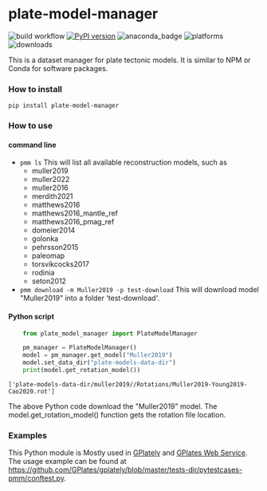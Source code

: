 # plate-model-manager

![build workflow](https://github.com/michaelchin/plate-model-manager/actions/workflows/build.yml/badge.svg)
[![PyPI version](https://badge.fury.io/py/plate-model-manager.svg)](https://badge.fury.io/py/plate-model-manager)
![anaconda_badge](https://anaconda.org/conda-forge/plate-model-manager/badges/version.svg)
![platforms](https://anaconda.org/conda-forge/plate-model-manager/badges/platforms.svg)
![downloads](https://anaconda.org/conda-forge/plate-model-manager/badges/downloads.svg)

This is a dataset manager for plate tectonic models. It is similar to NPM or Conda for software packages.

### How to install

`pip install plate-model-manager`

### How to use

#### command line

- `pmm ls`
  This will list all available reconstruction models, such as
  - muller2019
  - muller2022
  - muller2016
  - merdith2021
  - matthews2016
  - matthews2016_mantle_ref
  - matthews2016_pmag_ref
  - domeier2014
  - golonka
  - pehrsson2015
  - paleomap
  - torsvikcocks2017
  - rodinia
  - seton2012
- `pmm download -m Muller2019 -p test-download`
  This will download model "Muller2019" into a folder 'test-download'.

#### Python script

```python
    from plate_model_manager import PlateModelManager

    pm_manager = PlateModelManager()
    model = pm_manager.get_model("Muller2019")
    model.set_data_dir("plate-models-data-dir")
    print(model.get_rotation_model())
```

    ['plate-models-data-dir/muller2019//Rotations/Muller2019-Young2019-Cao2020.rot']

The above Python code download the "Muller2019" model. The model.get_rotation_model() function gets the rotation file location.

### Examples

This Python module is Mostly used in [GPlately](https://github.com/GPlates/gplately) and [GPlates Web Service](https://github.com/GPlates/gplates-web-service). The usage example can be found at https://github.com/GPlates/gplately/blob/master/tests-dir/pytestcases-pmm/conftest.py.
